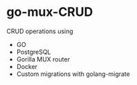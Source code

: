 # go-mux-CRUD
CRUD operations using 
- GO
- PostgreSQL 
- Gorilla MUX router 
- Docker
- Custom migrations with golang-migrate
